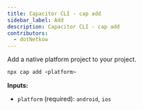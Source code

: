 ```yaml
---
title: Capacitor CLI - cap add
sidebar_label: Add
description: Capacitor CLI - cap add
contributors:
  - dotNetkow
---
```


Add a native platform project to your project.

```bash
npx cap add <platform>
```

<strong>Inputs:</strong>

- `platform` (required): `android`, `ios`
